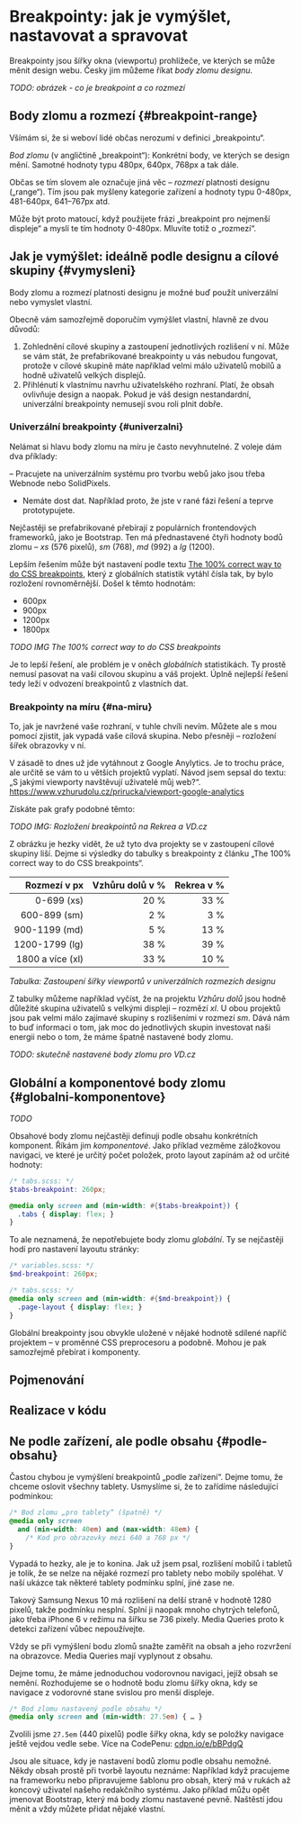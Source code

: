 # Breakpointy: jak je vymýšlet, nastavovat a spravovat

Breakpointy jsou šířky okna (viewportu) prohlížeče, ve kterých se může měnit design webu. Česky jim můžeme říkat *body zlomu designu*.

*TODO: obrázek - co je breakpoint a co rozmezí*

## Body zlomu a rozmezí {#breakpoint-range}

Všímám si, že si weboví lidé občas nerozumí v definici „breakpointu“. 

*Bod zlomu* (v angličtině „breakpoint“): Konkrétní body, ve kterých se design mění. Samotné hodnoty typu 480px, 640px, 768px a tak dále.

Občas se tím slovem ale označuje jiná věc – *rozmezí* platnosti designu („range“). Tím jsou pak myšleny kategorie zařízení a hodnoty typu 0-480px, 481-640px, 641–767px atd.

Může být proto matoucí, když použijete frázi „breakpoint pro nejmenší displeje“ a myslí te tím hodnoty 0-480px. Mluvíte totiž o „rozmezí“.


## Jak je vymýšlet: ideálně podle designu a cílové skupiny {#vymysleni}

Body zlomu a rozmezí platnosti designu je možné buď použít univerzální nebo vymyslet vlastní.

Obecně vám samozřejmě doporučím vymýšlet vlastní, hlavně ze dvou důvodů:

1. Zohlednění cílové skupiny a zastoupení jednotlivých rozlišení v ní. Může se vám stát, že prefabrikované breakpointy u vás nebudou fungovat, protože v cílové skupině máte například velmi málo uživatelů mobilů a hodně uživatelů velkých displejů.
2. Přihlénutí k vlastnímu navrhu uživatelského rozhraní. Platí, že obsah ovlivňuje design a naopak. Pokud je váš design nestandardní, univerzální breakpointy nemusejí svou roli plnit dobře.


### Univerzální breakpointy {#univerzalni}

Nelámat si hlavu body zlomu na míru je často nevyhnutelné. Z voleje dám dva příklady:

– Pracujete na univerzálním systému pro tvorbu webů jako jsou třeba Webnode nebo SolidPixels.
- Nemáte dost dat. Například proto, že jste v rané fázi řešení a teprve prototypujete.

Nejčastěji se prefabrikované přebírají z populárních frontendových frameworků, jako je Bootstrap. Ten má přednastavené čtyři hodnoty bodů zlomu – *xs* (576 pixelů), *sm* (768), *md* (992) a *lg* (1200).

Lepším řešením může být nastavení podle textu [The 100% correct way to do CSS breakpoints](https://medium.freecodecamp.org/the-100-correct-way-to-do-css-breakpoints-88d6a5ba1862), který z globálních statistik vytáhl čísla tak, by bylo rozložení rovnoměrnější. Došel k těmto hodnotám:

- 600px
- 900px
- 1200px
- 1800px

*TODO IMG The 100% correct way to do CSS breakpoints*

Je to lepší řešení, ale problém je v oněch *globálních* statistikách. Ty prostě nemusí pasovat na vaši cílovou skupinu a váš projekt. Úplně nejlepší řešení tedy leží v odvození breakpointů z vlastních dat. 


### Breakpointy na míru {#na-miru}

To, jak je navržené vaše rozhraní, v tuhle chvíli nevím. Můžete ale s mou pomocí zjistit, jak vypadá vaše cílová skupina. Nebo přesněji – rozložení šířek obrazovky v ní.

V zásadě to dnes už jde vytáhnout z Google Anylytics. Je to trochu práce, ale určitě se vám to u větších projektů vyplatí. Návod jsem sepsal do textu: „S jakými viewporty navštěvují uživatelé můj web?“. https://www.vzhurudolu.cz/prirucka/viewport-google-analytics

Získáte pak grafy podobné těmto:

*TODO IMG: Rozložení breakpointů na Rekrea a VD.cz*

Z obrázku je hezky vidět, že už tyto dva projekty se v zastoupení cílové skupiny liší. Dejme si výsledky do tabulky s breakpointy z článku „The 100% correct way to do CSS breakpoints“.

| Rozmezí v px       | Vzhůru dolů v %   | Rekrea v %  |
|-------------------:|------------------:|------------:|
| 0-699 (xs)         | 20 %              | 33 %        | 
| 600-899 (sm)       | 2 %               | 3 %         |
| 900-1199 (md)      | 5 %               | 13 %        |
| 1200-1799 (lg)     | 38 %              | 39 %        |
| 1800 a více (xl)   | 33 %              | 10 %        |

*Tabulka: Zastoupení šířky viewportů v univerzálních rozmezích designu*

Z tabulky můžeme například vyčíst, že na projektu *Vzhůru dolů* jsou hodně důležité skupina uživatelů s velkými displeji – rozmězí *xl*. U obou projektů jsou pak velmi málo zajímavé skupiny s rozlišeními v rozmezí *sm*. Dává nám to buď informaci o tom, jak moc do jednotlivých skupin investovat naši energii nebo o tom, že máme špatně nastavené body zlomu.

*TODO: skutečně nastavené body zlomu pro VD.cz*


## Globální a komponentové  body zlomu {#globalni-komponentove}

*TODO*

Obsahové body zlomu nejčastěji definuji podle obsahu konkrétních komponent. Říkám jim *komponentové*. Jako příklad vezměme záložkovou navigaci, ve které je určitý počet položek, proto layout zapínám až od určité hodnoty:

```scss
/* tabs.scss: */
$tabs-breakpoint: 260px; 

@media only screen and (min-width: #{$tabs-breakpoint}) { 
  .tabs { display: flex; }
}
```

To ale neznamená, že nepotřebujete body zlomu *globální*. Ty se nejčastěji hodí pro nastavení layoutu stránky:

```scss
/* variables.scss: */
$md-breakpoint: 260px; 

/* tabs.scss: */
@media only screen and (min-width: #{$md-breakpoint}) { 
  .page-layout { display: flex; }
}
```

Globální breakpointy jsou obvykle uložené v nějaké hodnotě sdílené napříč projektem – v proměnné CSS preprocesoru a podobně. Mohou je pak samozřejmě přebírat i komponenty.

## Pojmenování

## Realizace v kódu

## Ne podle zařízení, ale podle obsahu {#podle-obsahu}

Častou chybou je vymýšlení breakpointů „podle zařízení“. Dejme tomu, že chceme oslovit všechny tablety. Usmyslíme si, že to zařídíme následující podmínkou:

```css
/* Bod zlomu „pro tablety“ (špatně) */
@media only screen 
  and (min-width: 40em) and (max-width: 48em) { 
    /* Kod pro obrazovky mezi 640 a 768 px */
}
```

Vypadá to hezky, ale je to konina. Jak už jsem psal, rozlišení mobilů i tabletů je tolik, že se nelze na nějaké rozmezí pro tablety nebo mobily spoléhat. V naší ukázce tak některé tablety podmínku splní, jiné zase ne. 

Takový Samsung Nexus 10 má rozlišení na delší straně v hodnotě 1280 pixelů, takže podmínku nesplní. Splní ji naopak mnoho chytrých telefonů, jako třeba iPhone 6 v režimu na šířku se 736 pixely. Media Queries proto k detekci zařízení vůbec nepoužívejte.

Vždy se při vymýšlení bodu zlomů snažte zaměřit na obsah a jeho rozvržení na obrazovce. Media Queries mají vyplynout z obsahu.

Dejme tomu, že máme jednoduchou vodorovnou navigaci, jejíž obsah se nemění. Rozhodujeme se o hodnotě bodu zlomu šířky okna, kdy se navigace z vodorovné stane svislou pro menší displeje.

```css
/* Bod zlomu nastavený podle obsahu */
@media only screen and (min-width: 27.5em) { … }
```

Zvolili jsme `27.5em` (440 pixelů) podle šířky okna, kdy se položky navigace ještě vejdou vedle sebe. Více na CodePenu: [cdpn.io/e/bBPdgQ](https://codepen.io/machal/pen/bBPdgQ)

Jsou ale situace, kdy je nastavení bodů zlomu podle obsahu nemožné. Někdy obsah prostě při tvorbě layoutu neznáme: Například když pracujeme na frameworku nebo připravujeme šablonu pro obsah, který má v rukách až koncový uživatel našeho redakčního systému. Jako příklad můžu opět jmenovat Bootstrap, který má body zlomu nastavené pevně. Naštěstí jdou měnit a vždy můžete přidat nějaké vlastní. 
